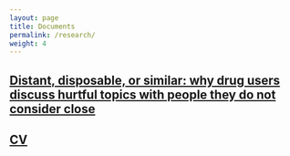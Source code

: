 ```yaml
---
layout: page
title: Documents
permalink: /research/
weight: 4
---
```


## [Distant, disposable, or similar: why drug users discuss hurtful topics with people they do not consider close](/assets/documents/Distant__disposable__or_similar__why_drug_users_discuss_hurtful_topics_with_people_they_do_not_consider_close.pdf)

## [CV](/assets/documents/Tristan_Gramsch_CV.pdf) 
